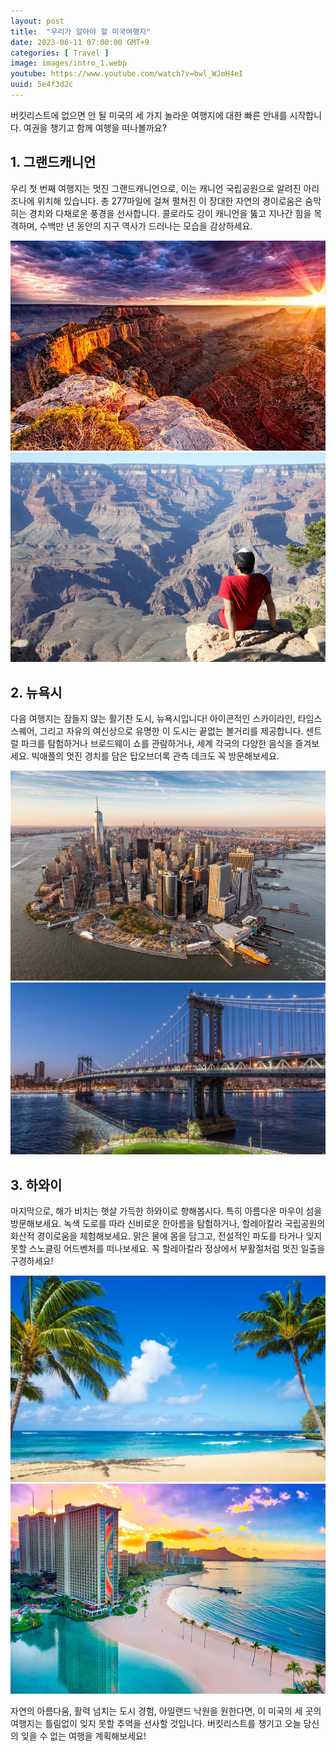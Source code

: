 ```yaml
---
layout: post
title:  "우리가 알아야 할 미국여행지"
date: 2023-06-11 07:00:00 GMT+9
categories: [ Travel ]
image: images/intro_1.webp
youtube: https://www.youtube.com/watch?v=bwl_WJmH4eI
uuid: 5e4f3d2c
---
```


버킷리스트에 없으면 안 될 미국의 세 가지 놀라운 여행지에 대한 빠른 안내를 시작합니다. 여권을 챙기고 함께 여행을 떠나볼까요?

## 1. 그랜드캐니언

우리 첫 번째 여행지는 멋진 그랜드캐니언으로, 이는 캐니언 국립공원으로 알려진 아리조나에 위치해 있습니다. 총 277마일에 걸쳐 펼쳐진 이 장대한 자연의 경이로움은 숨막히는 경치와 다채로운 풍경을 선사합니다. 콜로라도 강이 캐니언을 뚫고 지나간 힘을 목격하며, 수백만 년 동안의 지구 역사가 드러나는 모습을 감상하세요.

![1_1](images/1_1.jpg)
![1_2](images/1_2.jpg)

## 2. 뉴욕시

다음 여행지는 잠들지 않는 활기찬 도시, 뉴욕시입니다! 아이콘적인 스카이라인, 타임스 스퀘어, 그리고 자유의 여신상으로 유명한 이 도시는 끝없는 볼거리를 제공합니다. 센트럴 파크를 탐험하거나 브로드웨이 쇼를 관람하거나, 세계 각국의 다양한 음식을 즐겨보세요. 빅애플의 멋진 경치를 담은 탑오브더록 관측 데크도 꼭 방문해보세요.

![2_1](images/2_1.jpg)
![2_2](images/2_2.jpg)

## 3. 하와이

마지막으로, 해가 비치는 햇살 가득한 하와이로 향해봅시다. 특히 아름다운 마우이 섬을 방문해보세요. 녹색 도로를 따라 신비로운 한아름을 탐험하거나, 할레아칼라 국립공원의 화산적 경이로움을 체험해보세요. 맑은 물에 몸을 담그고, 전설적인 파도를 타거나 잊지 못할 스노클링 어드벤처를 떠나보세요. 꼭 할레아칼라 정상에서 부활절처럼 멋진 일출을 구경하세요!

![3_1](images/3_1.webp)
![3_2](images/3_2.png)

자연의 아름다움, 활력 넘치는 도시 경험, 아일랜드 낙원을 원한다면, 이 미국의 세 곳의 여행지는 틀림없이 잊지 못할 추억을 선사할 것입니다. 버킷리스트를 챙기고 오늘 당신의 잊을 수 없는 여행을 계획해보세요!
